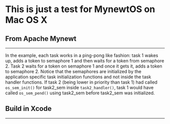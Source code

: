 # This is just a test for MynewtOS on Mac OS X

## From Apache Mynewt
----------------------------

In the example, each task works in a ping-pong like fashion: task 1 wakes up,
adds a token to semaphore 1 and then waits for a token from semaphore 2.
Task 2 waits for a token on semaphore 1 and once it gets it, adds a token to semaphore 2.
Notice that the semaphores are initialized by the application specific task initialization
functions and not inside the task handler functions. If task 2 (being lower in priority than task 1)
had called `os_sem_init()` for task2_sem inside `task2_handler()`, task 1 would have
called `os_sem_pend()` using task2_sem before task2_sem was initialized.

## Build in Xcode
----------------------------
